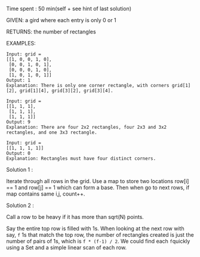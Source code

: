 Time spent : 50 min(self + see hint of last solution)

GIVEN: a gird where each entry is only 0 or 1

RETURNS: the number of rectangles



EXAMPLES:

```
Input: grid = 
[[1, 0, 0, 1, 0],
 [0, 0, 1, 0, 1],
 [0, 0, 0, 1, 0],
 [1, 0, 1, 0, 1]]
Output: 1
Explanation: There is only one corner rectangle, with corners grid[1][2], grid[1][4], grid[3][2], grid[3][4].
```

```
Input: grid = 
[[1, 1, 1],
 [1, 1, 1],
 [1, 1, 1]]
Output: 9
Explanation: There are four 2x2 rectangles, four 2x3 and 3x2 rectangles, and one 3x3 rectangle.
```

```
Input: grid = 
[[1, 1, 1, 1]]
Output: 0
Explanation: Rectangles must have four distinct corners.
```

Solution 1 : 

Iterate through all rows in the grid. Use a map to store two locations row[i] == 1 and row[j] == 1 which can form a base. Then when go to next rows, if map contains same i,j, count++. 

Solution 2 :

Call a row to be heavy if it has more than sqrt(N) points.

Say the entire top row is filled with 1s. When looking at the next row with say, `f` 1s that match the top row, the number of rectangles created is just the number of pairs of 1s, which is `f * (f-1) / 2`. We could find each `f`quickly using a Set and a simple linear scan of each row.